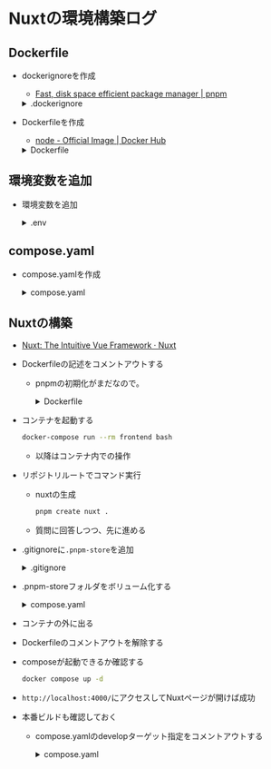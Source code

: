 # Nuxtの環境構築ログ

## Dockerfile

- dockerignoreを作成
  - [Fast, disk space efficient package manager | pnpm](https://pnpm.io/ja/)

  <details>
  <summary>.dockerignore</summary>

  ```dockerignore
  node_modules
  .git
  .gitignore
  *.md
  dist
  ```
  </details>

- Dockerfileを作成
  - [node - Official Image | Docker Hub](https://hub.docker.com/_/node)

  <details>
  <summary>Dockerfile</summary>

  ```Dockerfile
  FROM node:22 AS base

  ENV PNPM_HOME="/pnpm"
  ENV PATH="$PNPM_HOME:$PATH"
  RUN corepack enable

  WORKDIR /app

  # まず依存関係ファイルだけをコピー
  COPY package.json pnpm-lock.yaml ./

  FROM base AS develop
  RUN --mount=type=cache,id=pnpm,target=/pnpm/store pnpm install --frozen-lockfile

  CMD [ "pnpm", "dev" ]

  FROM base AS prod-deps
  RUN --mount=type=cache,id=pnpm,target=/pnpm/store pnpm install --prod --frozen-lockfile

  FROM base AS build
  RUN --mount=type=cache,id=pnpm,target=/pnpm/store pnpm install --frozen-lockfile
  RUN pnpm run build

  FROM gcr.io/distroless/nodejs22-debian12
  WORKDIR /app
  COPY --from=prod-deps /app/node_modules /app/node_modules
  COPY --from=build /app/dist /app/dist
  EXPOSE 8000

  CMD ["dist/index.js"]
  ```

  </details>

## 環境変数を追加
- 環境変数を追加

  <details>
  <summary>.env</summary>

  ```.env
  PORT=3000
  ```

  </details>


## compose.yaml

- compose.yamlを作成
  <details>
  <summary>compose.yaml</summary>

  ```yaml
  services:
    frontend:
      container_name: mypage-frontend
      tty: true
      build:
        context: .
        dockerfile: Dockerfile
        network: host
        target: develop
      working_dir: /app
      volumes:
        - .:/app
        - frontend-node-modules:/app/node_modules
        - dot-nuxt:/app/.nuxt
      ports:
        - ${PORT?:PORT is not found}:${PORT}
  volumes:
    frontend-node-modules:
    dot-nuxt:
  ```

  </details>

## Nuxtの構築
- [Nuxt: The Intuitive Vue Framework · Nuxt](https://nuxt.com/)

- Dockerfileの記述をコメントアウトする
  - pnpmの初期化がまだなので。
    <details>
    <summary>Dockerfile</summary>

    ```Dockerfile
    FROM node:22 AS base

    ENV PNPM_HOME="/pnpm"
    ENV PATH="$PNPM_HOME:$PATH"
    RUN corepack enable

    WORKDIR /app

    # COPY package.json pnpm-lock.yaml ./

    FROM base AS develop
    # RUN --mount=type=cache,id=pnpm,target=/pnpm/store pnpm install --frozen-lockfile

    # CMD [ "pnpm", "dev" ]

    FROM base AS prod-deps
    RUN --mount=type=cache,id=pnpm,target=/pnpm/store pnpm install --prod --frozen-lockfile

    FROM base AS build
    RUN --mount=type=cache,id=pnpm,target=/pnpm/store pnpm install --frozen-lockfile
    RUN pnpm run build

    FROM gcr.io/distroless/nodejs22-debian12
    WORKDIR /app
    COPY --from=prod-deps /app/node_modules /app/node_modules
    COPY --from=build /app/dist /app/dist
    EXPOSE 8000

    CMD ["dist/index.js"]

    ```
    </details>
- コンテナを起動する
  ```bash
  docker-compose run --rm frontend bash
  ```
  - 以降はコンテナ内での操作
- リポジトリルートでコマンド実行
  - nuxtの生成
    ```bash
    pnpm create nuxt .
    ```
  - 質問に回答しつつ、先に進める
- .gitignoreに`.pnpm-store`を追加
  <details>
  <summary>.gitignore</summary>

  ```gitignore
  # Nuxt dev/build outputs
  .output
  .data
  .nuxt
  .nitro
  .cache
  dist

  # Node dependencies
  node_modules

  # Logs
  logs
  *.log

  # Misc
  .DS_Store
  .fleet
  .idea

  # Local env files
  .env
  .env.*
  !.env.example

  .pnpm-store
  ```
  </details>
- .pnpm-storeフォルダをボリューム化する
  <details>
  <summary>compose.yaml</summary>

  ```yaml
  services:
    frontend:
      container_name: mypage-frontend
      tty: true
      build:
        context: .
        dockerfile: Dockerfile
        network: host
        target: develop
      working_dir: /app
      volumes:
        - .:/app
        - frontend-node-modules:/app/node_modules
        - dot-nuxt:/app/.nuxt
        - dot-pnpm-store:/app/.pnpm-store # 追加
      ports:
        - ${PORT?:PORT is not found}:${PORT}
  volumes:
    frontend-node-modules:
    dot-nuxt:
    dot-pnpm-store: # 追加
  ```
  </details>

- コンテナの外に出る
- Dockerfileのコメントアウトを解除する
- composeが起動できるか確認する
  ```bash
  docker compose up -d
  ```
- `http://localhost:4000/`にアクセスしてNuxtページが開けば成功

- 本番ビルドも確認しておく
  - compose.yamlのdevelopターゲット指定をコメントアウトする
    <details>
    <summary>compose.yaml</summary>

    ```yaml
    services:
      frontend:
        container_name: mypage-frontend
        tty: true
        build:
          context: .
          dockerfile: Dockerfile
          network: host
          # target: develop # コメントアウト
        working_dir: /app
        volumes:
          - .:/app
          - frontend-node-modules:/app/node_modules
          - dot-nuxt:/app/.nuxt
        ports:
          - ${PORT?:PORT is not found}:${PORT}
    volumes:
      frontend-node-modules:
      dot-nuxt:
    ```

    </details>
